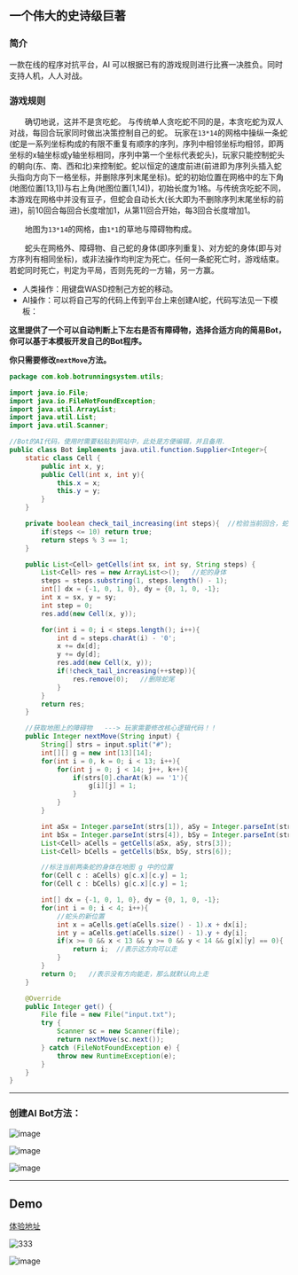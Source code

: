 ## 一个伟大的史诗级巨著
### 简介
一款在线的程序对抗平台，AI 可以根据已有的游戏规则进行比赛一决胜负。同时支持人机，人人对战。

### 游戏规则

&emsp;&emsp;确切地说，这并不是贪吃蛇。 与传统单人贪吃蛇不同的是，本贪吃蛇为双人对战，每回合玩家同时做出决策控制自己的蛇。
玩家在`13*14`的网格中操纵一条蛇(蛇是一系列坐标构成的有限不重复有顺序的序列，序列中相邻坐标均相邻，即两坐标的x轴坐标或y轴坐标相同，序列中第一个坐标代表蛇头)，玩家只能控制蛇头的朝向(东、南、西和北)来控制蛇。蛇以恒定的速度前进(前进即为序列头插入蛇头指向方向下一格坐标，并删除序列末尾坐标)。蛇的初始位置在网格中的左下角(地图位置[13,1])与右上角(地图位置[1,14])，初始长度为1格。与传统贪吃蛇不同，本游戏在网格中并没有豆子，但蛇会自动长大(长大即为不删除序列末尾坐标的前进)，前10回合每回合长度增加1，从第11回合开始，每3回合长度增加1。

&emsp;&emsp;地图为`13*14`的网格，由`1*1`的草地与障碍物构成。

&emsp;&emsp;蛇头在网格外、障碍物、自己蛇的身体(即序列重复)、对方蛇的身体(即与对方序列有相同坐标)，或非法操作均判定为死亡。任何一条蛇死亡时，游戏结束。若蛇同时死亡，判定为平局，否则先死的一方输，另一方赢。

+ 人类操作：用键盘WASD控制己方蛇的移动。
+ AI操作：可以将自己写的代码上传到平台上来创建AI蛇，代码写法见一下模板：

**这里提供了一个可以自动判断上下左右是否有障碍物，选择合适方向的简易Bot，你可以基于本模板开发自己的Bot程序。**

**你只需要修改`nextMove`方法。**

```java
package com.kob.botrunningsystem.utils;

import java.io.File;
import java.io.FileNotFoundException;
import java.util.ArrayList;
import java.util.List;
import java.util.Scanner;

//Bot的AI代码，使用时需要粘贴到网站中，此处是方便编辑，并且备用.
public class Bot implements java.util.function.Supplier<Integer>{
    static class Cell {
        public int x, y;
        public Cell(int x, int y){
            this.x = x;
            this.y = y;
        }
    }

    private boolean check_tail_increasing(int steps){  //检验当前回合，蛇的长度是否增加
        if(steps <= 10) return true;
        return steps % 3 == 1;
    }

    public List<Cell> getCells(int sx, int sy, String steps) {
        List<Cell> res = new ArrayList<>();   //蛇的身体
        steps = steps.substring(1, steps.length() - 1);
        int[] dx = {-1, 0, 1, 0}, dy = {0, 1, 0, -1};
        int x = sx, y = sy;
        int step = 0;
        res.add(new Cell(x, y));

        for(int i = 0; i < steps.length(); i++){
            int d = steps.charAt(i) - '0';
            x += dx[d];
            y += dy[d];
            res.add(new Cell(x, y));
            if(!check_tail_increasing(++step)){
                res.remove(0);   //删除蛇尾
            }
        }
        return res;
    }

    //获取地图上的障碍物   ---> 玩家需要修改核心逻辑代码！！
    public Integer nextMove(String input) {
        String[] strs = input.split("#");
        int[][] g = new int[13][14];
        for(int i = 0, k = 0; i < 13; i++){
            for(int j = 0; j < 14; j++, k++){
                if(strs[0].charAt(k) == '1'){
                    g[i][j] = 1;
                }
            }
        }

        int aSx = Integer.parseInt(strs[1]), aSy = Integer.parseInt(strs[2]);
        int bSx = Integer.parseInt(strs[4]), bSy = Integer.parseInt(strs[5]);
        List<Cell> aCells = getCells(aSx, aSy, strs[3]);
        List<Cell> bCells = getCells(bSx, bSy, strs[6]);

        //标注当前两条蛇的身体在地图 g 中的位置
        for(Cell c : aCells) g[c.x][c.y] = 1;
        for(Cell c : bCells) g[c.x][c.y] = 1;

        int[] dx = {-1, 0, 1, 0}, dy = {0, 1, 0, -1};
        for(int i = 0; i < 4; i++){
            //蛇头的新位置
            int x = aCells.get(aCells.size() - 1).x + dx[i];
            int y = aCells.get(aCells.size() - 1).y + dy[i];
            if(x >= 0 && x < 13 && y >= 0 && y < 14 && g[x][y] == 0){
                return i;  //表示这方向可以走
            }
        }
        return 0;   //表示没有方向能走，那么就默认向上走
    }

    @Override
    public Integer get() {
        File file = new File("input.txt");
        try {
            Scanner sc = new Scanner(file);
            return nextMove(sc.next());
        } catch (FileNotFoundException e) {
            throw new RuntimeException(e);
        }
    }
}

```
---

### 创建AI Bot方法：
![image](https://github.com/yuanheci/kob/assets/97277559/f1b09c0c-9d85-471a-87bf-0ac07e93daf3)

![image](https://github.com/yuanheci/kob/assets/97277559/b637d765-19c1-4ac1-a0b4-4d25adb956f3)

![image](https://github.com/yuanheci/kob/assets/97277559/b7a69763-48b6-451d-946a-86bae5940535)

---

## Demo
[体验地址](https://kob.yuanheci.top)

![333](https://github.com/yuanheci/kob/assets/97277559/07540a4c-5530-4d52-ae92-7cc0407a25c1)

![image](https://github.com/yuanheci/kob/assets/97277559/733c01bb-8071-4f5d-8b23-087d44dc7a7f)
